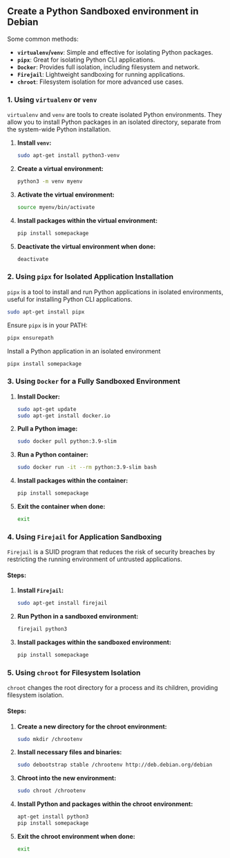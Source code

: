 ## Create a Python Sandboxed environment in Debian
Some common methods:
- **`virtualenv`/`venv`**: Simple and effective for isolating Python packages.
- **`pipx`**: Great for isolating Python CLI applications.
- **`Docker`**: Provides full isolation, including filesystem and network.
- **`Firejail`**: Lightweight sandboxing for running applications.
- **`chroot`**: Filesystem isolation for more advanced use cases.


### 1. **Using `virtualenv` or `venv`**
`virtualenv` and `venv` are tools to create isolated Python environments. They allow you to install Python packages in an isolated directory, separate from the system-wide Python installation.

1. **Install `venv`:**
     ```bash
     sudo apt-get install python3-venv
     ```
2. **Create a virtual environment:**
     ```bash
     python3 -m venv myenv
     ```
3. **Activate the virtual environment:**
   ```bash
   source myenv/bin/activate
   ```
4. **Install packages within the virtual environment:**
   ```bash
   pip install somepackage
   ```
5. **Deactivate the virtual environment when done:**
   ```bash
   deactivate
   ```
### 2. **Using `pipx` for Isolated Application Installation**
`pipx` is a tool to install and run Python applications in isolated environments, useful for installing Python CLI applications.

   ```bash
   sudo apt-get install pipx
   ```
Ensure `pipx` is in your PATH:
   ```bash
   pipx ensurepath
   ```
Install a Python application in an isolated environment
   ```bash
   pipx install somepackage
   ```
### 3. **Using `Docker` for a Fully Sandboxed Environment**
1. **Install Docker:**
   ```bash
   sudo apt-get update
   sudo apt-get install docker.io
   ```
2. **Pull a Python image:**
   ```bash
   sudo docker pull python:3.9-slim
   ```
3. **Run a Python container:**
   ```bash
   sudo docker run -it --rm python:3.9-slim bash
   ```
4. **Install packages within the container:**
   ```bash
   pip install somepackage
   ```
5. **Exit the container when done:**
   ```bash
   exit
   ```
### 4. **Using `Firejail` for Application Sandboxing**
`Firejail` is a SUID program that reduces the risk of security breaches by restricting the running environment of untrusted applications.
#### Steps:
1. **Install `Firejail`:**
   ```bash
   sudo apt-get install firejail
   ```
2. **Run Python in a sandboxed environment:**
   ```bash
   firejail python3
   ```
3. **Install packages within the sandboxed environment:**
   ```bash
   pip install somepackage
   ```
### 5. **Using `chroot` for Filesystem Isolation**
`chroot` changes the root directory for a process and its children, providing filesystem isolation.

#### Steps:
1. **Create a new directory for the chroot environment:**
   ```bash
   sudo mkdir /chrootenv
   ```
2. **Install necessary files and binaries:**
   ```bash
   sudo debootstrap stable /chrootenv http://deb.debian.org/debian
   ```
3. **Chroot into the new environment:**
   ```bash
   sudo chroot /chrootenv
   ```
4. **Install Python and packages within the chroot environment:**
   ```bash
   apt-get install python3
   pip install somepackage
   ```
5. **Exit the chroot environment when done:**
   ```bash
   exit
   ```
